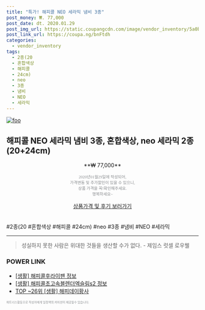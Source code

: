 ```yaml
--- 
title: "특가! 해피콜 NEO 세라믹 냄비 3종" 
post_money: ₩. 77,000 
post_date: dt. 2020.01.29 
post_img_url: https://static.coupangcdn.com/image/vendor_inventory/5a0b/f47c78f9a7514697ec151ff0638f5ac19009f5ad04f8651bff36b8501f23.jpg 
post_link_url: https://coupa.ng/bnFtdh 
categories: 
  - vendor_inventory 
tags: 
  - 2종(20 
  - 혼합색상 
  - 해피콜 
  - 24cm) 
  - neo 
  - 3종 
  - 냄비 
  - NEO 
  - 세라믹 
--- 
```

[![foo](https://static.coupangcdn.com/image/vendor_inventory/5a0b/f47c78f9a7514697ec151ff0638f5ac19009f5ad04f8651bff36b8501f23.jpg)](https://coupa.ng/bnFtdh) 

## 해피콜 NEO 세라믹 냄비 3종, 혼합색상, neo 세라믹 2종(20+24cm) 
<p style="text-align: center;">**₩ 77,000**</p> 
<p style="text-align: center;"><span style="color: #898c8f; font-family: Georgia,Times,serif; font-size: 0.75em;">2020년01월29일에 작성되어, <br>가격변동 및 추가할인이 있을 수 있으니,<br> 상품 가격을 꼭!확인해주세요.<br>행복하세요~</span> 
</p>	 
<div markdown="0" style="text-align: center;"><a href="https://coupa.ng/bnFtdh" class="btn btn--success">상품가격 및 후기 보러가기</a></div> 
<br><br> 
  #2종(20 #혼합색상 #해피콜 #24cm) #neo #3종 #냄비 #NEO #세라믹 
<hr> 

> 성실하지 못한 사람은 위대한 것들을 생산할 수가 없다. - 제임스 럿셀 로우웰 


### POWER LINK

* <a href="https://blog.naver.com/sakai111/221759285010" target="_blank"> [생활] 해피콜후라이팬 정보 </a>
* <a href="https://blog.naver.com/santokki14/221765945911" target="_blank"> [생활] 해피콜초고속블렌더엑슬림s2 정보 </a>
* <a href="https://blog.naver.com/an0733/221789515677" target="_blank"> TOP ~26위 [생활] 해피데이황사</a>

<span style="color: #898c8f; font-family: Georgia,Times,serif; font-size: 0.55em;">파트너스활동으로 작성자에게 일정액의 커미션이 제공될수 있습니다.</span> 
